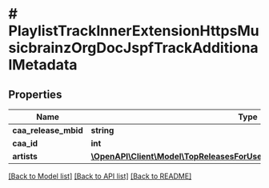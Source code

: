 # # PlaylistTrackInnerExtensionHttpsMusicbrainzOrgDocJspfTrackAdditionalMetadata

## Properties

Name | Type | Description | Notes
------------ | ------------- | ------------- | -------------
**caa_release_mbid** | **string** |  | [optional]
**caa_id** | **int** |  | [optional]
**artists** | [**\OpenAPI\Client\Model\TopReleasesForUserPayloadReleasesInnerArtistsInner[]**](TopReleasesForUserPayloadReleasesInnerArtistsInner.md) |  | [optional]

[[Back to Model list]](../../README.md#models) [[Back to API list]](../../README.md#endpoints) [[Back to README]](../../README.md)
